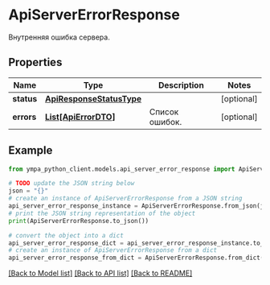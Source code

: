 # ApiServerErrorResponse

Внутренняя ошибка сервера.

## Properties

Name | Type | Description | Notes
------------ | ------------- | ------------- | -------------
**status** | [**ApiResponseStatusType**](ApiResponseStatusType.md) |  | [optional] 
**errors** | [**List[ApiErrorDTO]**](ApiErrorDTO.md) | Список ошибок. | [optional] 

## Example

```python
from ympa_python_client.models.api_server_error_response import ApiServerErrorResponse

# TODO update the JSON string below
json = "{}"
# create an instance of ApiServerErrorResponse from a JSON string
api_server_error_response_instance = ApiServerErrorResponse.from_json(json)
# print the JSON string representation of the object
print(ApiServerErrorResponse.to_json())

# convert the object into a dict
api_server_error_response_dict = api_server_error_response_instance.to_dict()
# create an instance of ApiServerErrorResponse from a dict
api_server_error_response_from_dict = ApiServerErrorResponse.from_dict(api_server_error_response_dict)
```
[[Back to Model list]](../README.md#documentation-for-models) [[Back to API list]](../README.md#documentation-for-api-endpoints) [[Back to README]](../README.md)


